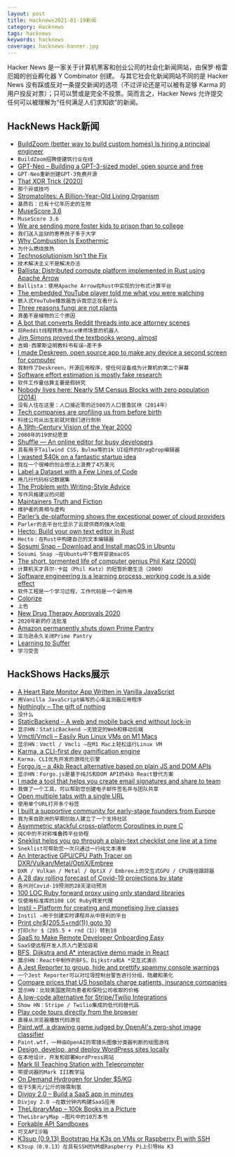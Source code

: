 ```yaml
---
layout: post
title: Hacknews2021-01-19新闻
category: Hacknews
tags: hacknews
keywords: hacknews
coverage: hacknews-banner.jpg
---
```


Hacker News 是一家关于计算机黑客和创业公司的社会化新闻网站，由保罗·格雷厄姆的创业孵化器 Y Combinator 创建。
与其它社会化新闻网站不同的是 Hacker News 没有踩或反对一条提交新闻的选项（不过评论还是可以被有足够 Karma 的用户投反对票）；只可以赞或是完全不投票。简而言之，Hacker News 允许提交任何可以被理解为“任何满足人们求知欲”的新闻。

## HackNews Hack新闻


- [BuildZoom (better way to build custom homes) Is hiring a principal engineer](https://jobs.lever.co/buildzoom)
- `BuildZoom招聘使建筑行业在线`
- [GPT-Neo – Building a GPT-3-sized model, open source and free](https://www.eleuther.ai/gpt-neo)
- `GPT-Neo重新创建GPT-3免费开源`
- [That XOR Trick (2020)](https://florian.github.io/xor-trick)
- `那个异或技巧`
- [Stromatolites: A Billion-Year-Old Living Organism](http://www.bbc.com/travel/story/20210117-stromatolites-the-earths-oldest-living-lifeforms)
- `基质石：已有十亿年历史的生物`
- [MuseScore 3.6](https://musescore.org/en/3.6)
- `MuseScore 3.6`
- [We are sending more foster kids to prison than to college](https://www.kansascity.com/news/special-reports/article238206754.html)
- `我们送入监狱的寄养孩子多于大学`
- [Why Combustion Is Exothermic](https://pubs.acs.org/doi/10.1021/acs.jchemed.5b00333#)
- `为什么燃烧放热`
- [Technosolutionism Isn’t the Fix](https://hedgehogreview.com/issues/america-on-the-brink/articles/technosolutionism-isnt-the-fix)
- `技术解决主义不是解决办法`
- [Ballista: Distributed compute platform implemented in Rust using Apache Arrow](https://github.com/ballista-compute/ballista)
- `Ballista：使用Apache Arrow在Rust中实现的分布式计算平台`
- [The embedded YouTube player told me what you were watching](https://bugs.xdavidhu.me/google/2021/01/18/the-embedded-youtube-player-told-me-what-you-were-watching-and-more/)
- `嵌入式YouTube播放器告诉我您正在看什么`
- [Three reasons fungi are not plants](https://asm.org/Articles/2021/January/Three-Reasons-Fungi-Are-Not-Plants)
- `真菌不是植物的三个原因`
- [A bot that converts Reddit threads into ace attorney scenes](https://github.com/micah5/ace-attorney-reddit-bot)
- `将Reddit线程转换为ace律师场景的机器人`
- [Jim Simons proved the textbooks wrong, almost](https://www.bloomberg.com/opinion/articles/2021-01-16/investing-legend-james-simons-s-record-won-t-be-beat)
- `吉姆·西蒙斯证明教科书有误–差不多`
- [I made Deskreen, open source app to make any device a second screen for computer](https://www.deskreen.com)
- `我制作了Deskreen，开源应用程序，使任何设备成为计算机的第二个屏幕`
- [Software effort estimation is mostly fake research](http://shape-of-code.coding-guidelines.com/2021/01/17/software-effort-estimation-is-mostly-fake-research/)
- `软件工作量估算主要是假研究`
- [Nobody lives here: Nearly 5M Census Blocks with zero population (2014)](https://tumblr.mapsbynik.com/post/82791188950/nobody-lives-here-the-4-million-census-blocks)
- `没有人住在这里：人口接近零的近500万人口普查区块（2014年）`
- [Tech companies are profiling us from before birth](https://thereader.mitpress.mit.edu/tech-companies-are-profiling-us-from-before-birth/)
- `科技公司从出生前就对我们进行剖析`
- [A 19th-Century Vision of the Year 2000](https://publicdomainreview.org/collection/a-19th-century-vision-of-the-year-2000)
- `2000年的19世纪愿景`
- [Shuffle — An online editor for busy developers](https://shuffle.dev)
- `具有用于Tailwind CSS，Bulma等的1k UI组件的DragDrop编辑器`
- [I wasted $40k on a fantastic startup idea](https://tjcx.me/p/i-wasted-40k-on-a-fantastic-startup-idea)
- `我在一个很棒的创业想法上浪费了4万美元`
- [Label a Dataset with a Few Lines of Code](https://eric-landau.medium.com/label-a-dataset-with-a-few-lines-of-code-45c140ff119d)
- `用几行代码标记数据集`
- [The Problem with Writing-Style Advice](https://metaphorhacker.net/2021/01/the-nonsense-of-style-academic-writing-should-be-scrupulous-not-stylish/)
- `写作风格建议的问题`
- [Maintainers Truth and Fiction](https://lwn.net/SubscriberLink/842415/c73c4fd04f89749f/)
- `维护者的真相与虚构`
- [Parler’s de-platforming shows the exceptional power of cloud providers](https://www.cnbc.com/2021/01/16/how-parler-deplatforming-shows-power-of-cloud-providers.html)
- `Parler的去平台化显示了云提供商的强大功能`
- [Hecto: Build your own text editor in Rust](https://www.philippflenker.com/hecto/)
- `Hecto：在Rust中构建自己的文本编辑器`
- [Sosumi Snap – Download and Install macOS in Ubuntu](https://github.com/popey/sosumi-snap)
- `Sosumi Snap –在Ubuntu中下载并安装macOS`
- [The short, tormented life of computer genius Phil Katz (2000)](https://web.archive.org/web/20000829071343/http://www2.jsonline.com/news/state/may00/katz21052000a.asp)
- `计算机天才菲尔·卡兹（Phil Katz）的短暂折磨生活（2000）`
- [Software engineering is a learning process, working code is a side effect](https://www.lambdabytes.io/posts/selearning/)
- `软件工程是一个学习过程，工作代码是一个副作用`
- [Colorize](https://alexbeals.com/projects/colorize/)
- `上色`
- [New Drug Therapy Approvals 2020](https://www.fda.gov/media/144982/download)
- `2020年新药疗法批准`
- [Amazon permanently shuts down Prime Pantry](https://www.subscriptioninsider.com/topics/business-operations/amazon-permanently-shuts-down-prime-pantry)
- `亚马逊永久关闭Prime Pantry`
- [Learning to Suffer](https://backpackinglight.com/learning-curve-learning-to-suffer)
- `学习受苦`


## HackShows Hacks展示

- [ A Heart Rate Monitor App Written in Vanilla JavaScript](https://github.com/richrd/heart-rate-monitor)
- `用Vanilla JavaScript编写的心率监测器应用程序`
- [ Nothingly – The gift of nothing](https://nothing.ly/)
- `没什么`
- [ StaticBackend – A web and mobile back end without lock-in](https://staticbackend.com)
- `显示HN：StaticBackend –无锁定的Web和移动后端`
- [ Vmctl/Vmcli – Easily Run Linux VMs on M1 Macs](https://github.com/gyf304/vmcli)
- `显示HN：Vmctl / Vmcli –在M1 Mac上轻松运行Linux VM`
- [ Karma, a CLI-first dev gamification engine](https://www.getkarma.dev)
- `Karma，CLI优先开发的游戏化引擎`
- [ Forgo.js – a 4kb React alternative based on plain JS and DOM APIs](https://forgojs.org/)
- `显示HN：Forgo.js是基于纯JS和DOM API的4kb React替代方案`
- [ I made a tool that helps you create email signatures and share to team](https://mailswype.io)
- `我做了一个工具，可以帮助您创建电子邮件签名并与团队共享`
- [ Open multiple tabs with a single URL](https://polyl.ink/)
- `使用单个URL打开多个标签`
- [ I built a supportive community for early-stage founders from Europe](https://enter.network)
- `我为来自欧洲的早期创始人建立了一个支持社区`
- [ Asymmetric stackful cross-platform Coroutines in pure C](https://github.com/edubart/minicoro)
- `纯C中的不对称堆叠跨平台协程`
- [ Sneklist helps you go through a plain-text checklist one line at a time](https://github.com/givemefoxes/sneklist)
- `Sneklist可帮助您一次只通过一行纯文本清单`
- [ An Interactive GPU/CPU Path Tracer on DXR/Vulkan/Metal/OptiX/Embree](https://github.com/Twinklebear/ChameleonRT)
- `DXR / Vulkan / Metal / OptiX / Embree上的交互式GPU / CPU路径跟踪器`
- [ A 28 day rolling forecast of Covid-19 projections by state](https://datastudio.google.com/u/0/reporting/52f6e744-66c6-47aa-83db-f74201a7c4df/page/4A0sB)
- `各州对Covid-19预测的28天滚动预测`
- [ 100 LOC Ruby forward proxy using only standard libraries](https://github.com/jamesmoriarty/forward-proxy)
- `仅使用标准库的100 LOC Ruby转发代理`
- [ Instil – Platform for creating and monetising live classes](https://instil.live/)
- `Instil –用于创建实时课程并从中获利的平台`
- [ Print chr$(205.5+rnd(1)) goto 10](item?id=25818384)
- `打印chr $（205.5 + rnd（1））转到10`
- [ SaaS to Make Remote Developer Onboarding Easy](https://fastlyn.com/)
- `SaaS使远程开发人员入门更加容易`
- [ BFS, Dijkstra and A* interactive demo made in React](https://github.com/npretto/pathfinding)
- `展示HN：React中制作的BFS，Dijkstra和A *交互式演示`
- [ A Jest Reporter to group, hide and prettify spammy console warnings](https://github.com/jevakallio/jest-clean-console-reporter)
- `一个Jest Reporter可以对垃圾控制台警告进行分组，隐藏和美化`
- [ Compare prices that US hospitals charge patients, insurance companies](https://turquoise.health/)
- `显示HN：比较美国医院向患者和保险公司收取的价格`
- [ A low-code alternative for Stripe/Twilio Integrations](https://appstitch.dev)
- `Show HN：Stripe / Twilio集成的低代码替代品`
- [ Play code tours directly from the browser](https://github.com/doctolib/code-tours-github)
- `直接从浏览器播放代码游览`
- [ Paint.wtf, a drawing game judged by OpenAI's zero-shot image classifier](https://paint.wtf)
- `Paint.wtf，一种由OpenAI的零镜头图像分类器判断的绘图游戏`
- [ Design, develop, and deploy WordPress sites locally](https://kinsta.com/devkinsta/)
- `在本地设计，开发和部署WordPress网站`
- [ Mark III Teaching Station with Teleprompter](https://ignition-training.com/posts/mk3-teach-station/)
- `带提词器的Mark III教学站`
- [ On Demand Hydrogen for Under $5/KG](https://teznic.com/pages/hydrogen)
- `低于5美元/公斤的按需制氢`
- [ Divjoy 2.0 – Build a SaaS app in minutes](https://divjoy.com)
- `Divjoy 2.0 –在数分钟内构建SaaS应用`
- [ TheLibraryMap – 100k Books in a Picture](https://thelibrarymap.com/)
- `TheLibraryMap –图片中的10万本书`
- [ Forkable API Sandboxes](https://rapidstash.io)
- `可叉API沙箱`
- [ K3sup (0.9.13) Bootstrap Ha K3s on VMs or Raspberry Pi with SSH](https://github.com/alexellis/k3sup/releases/tag/0.9.13)
- `K3sup（0.9.13）在具有SSH的VM或Raspberry Pi上引导Ha K3`

